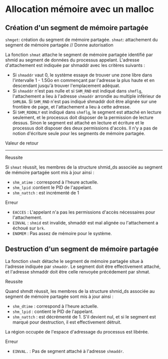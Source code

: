 Allocation mémoire avec un malloc
=================================

Création d'un segment de mémoire partagée
-----------------------------------------

`shmget`: création du segment de mémoire partagée.
`shmat`: attachement du segment de mémoire partagée // Donne autorisation 

La fonction `shmat` attache le segment de mémoire partagée identifié par shmid au segment de données du processus appelant. L'adresse d'attachement est indiquée par shmaddr avec les critères suivants :

 - Si `shmaddr` vaut 0, le système essaye de trouver une zone libre dans l'intervalle 1 - 1.5Go en commençant par l'adresse la plus haute et en descendant jusqu'à trouver l'emplacement adéquat.
 - Si `shmaddr` n'est pas nulle et si `SHM_RND` est indiqué dans `shmflg`, l'attachement a lieu à l'adresse `shmaddr` arrondie au multiple inférieur de `SHMLBA`. Si `SHM_RND` n'est pas indiqué shmaddr doit être alignée sur une frontière de page, et l'attachement a lieu à cette adresse.
 - Si `SHM_RDONLY` est indiqué dans `shmflg`, le segment est attaché en lecture seulement, et le processus doit disposer de la permission de lecture dessus. Sinon le segment est attaché en lecture et écriture et le processus doit disposer des deux permissions d'accès. Il n'y a pas de notion d'écriture seule pour les segments de mémoire partagée.
	
	
Valeur de retour
- - - - - - - - 
Reussite
	
Si `shmat` réussit, les membres de la structure shmid_ds associée au segment de mémoire partagée sont mis à jour ainsi :

- `shm_atime` : correspond à l'heure actuelle.
- `shm_lpid` :contient le PID de l'appelant.
- `shm_nattch` : est incrémenté de 1
	
Erreur

- `EACCES` : L'appelant n'a pas les permissions d'accès nécessaires pour l'attachement.
- `EINVAL` : `shmid` est invalide, shmaddr est mal alignée ou l'attachement a échoué sur `brk`.
- `ENOMEM` : Pas assez de mémoire pour le système.
	

Destruction d'un segment de mémoire partagée
--------------------------------------------

La fonction `shmdt` détache le segment de mémoire partagée situe à l'adresse indiquée par `shmaddr`. Le segment doit être effectivement attaché, et l'adresse shmaddr doit être celle renvoyée précédement par shmat.
	
Reussite

	
Quand shmdt réussit, les membres de la structure shmid_ds associée au segment de mémoire partagée sont mis à jour ainsi :
- `shm_dtime` : correspond à l'heure actuelle.
- `shm_lpid` : contient le PID de l'appelant.
- `shm_nattch` : est décrémenté de 1. S'il devient nul, et si le segment est marqué pour destruction, il est effectivement détruit.


La région occupée de l'espace d'adressage du processus est libérée.
		
Erreur	
- `EINVAL.` : Pas de segment attaché à l'adresse `shmaddr`.